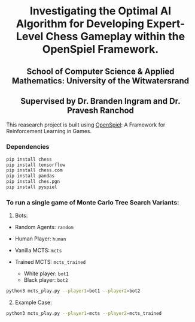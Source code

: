 <h1 align="center"> Investigating the Optimal AI Algorithm for Developing Expert-Level Chess Gameplay within the OpenSpiel Framework. </h1>

<h2 align="center"> School of Computer Science & Applied Mathematics: University of the Witwatersrand </h2>

<h2 align="center"> Supervised by Dr. Branden Ingram and Dr. Pravesh Ranchod </h2>

This reasearch project is built using [OpenSpiel](https://github.com/google-deepmind/open_spiel): A Framework for Reinforcement Learning in Games.

### Dependencies 
```bash
pip install chess
pip install tensorflow
pip install chess.com
pip install pandas
pip install ches.pgn
pip install pyspiel
```

### To run a single game of Monte Carlo Tree Search Variants:

1. Bots:
- Random Agents: `random`
- Human Player: `human`
- Vanilla MCTS: `mcts`
- Trained MCTS: `mcts_trained`

    - White player: `bot1`
    - Black player: `bot2`

```bash
python3 mcts_play.py --player1=bot1 --player2=bot2
```

2. Example Case:
```bash
python3 mcts_play.py --player1=mcts --player2=mcts_trained
```


